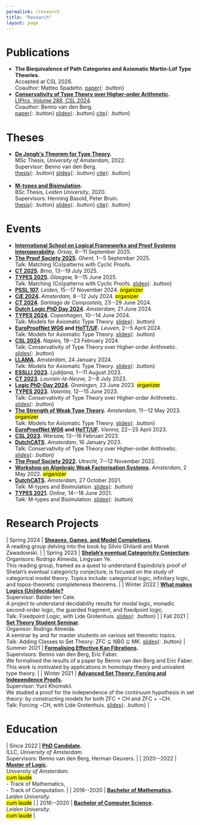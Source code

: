 ```yaml
---
permalink: /research
title: "Research"
layout: page
---
```


# Publications

- **The Biequivalence of Path Categories and Axiomatic Martin-Löf Type Theories.** \
    Accepted at CSL 2026. \
    Coauthor: Matteo Spadetto.
    [paper](https://arxiv.org/abs/2503.15431){: .button}
- **[Conservativity of Type Theory over Higher-order Arithmetic](https://arxiv.org/abs/2308.15288).** \
    [LIPIcs, Volume 288, CSL 2024](https://doi.org/10.4230/LIPIcs.CSL.2024.44). \
    Coauthor: Benno van den Berg. \
    [paper](https://drops.dagstuhl.de/storage/00lipics/lipics-vol288-csl2024/LIPIcs.CSL.2024.44/LIPIcs.CSL.2024.44.pdf){: .button} [slides](assets/slides/conservativity_of_type_theory_over_higher_order_arithmetic_slides.pdf){: .button} [cite](assets/bibtex/conservativity_of_type_theory_over_higher_order_arithmetic.txt){: .button}

# Theses

- **[De Jongh's Theorem for Type Theory](https://eprints.illc.uva.nl/id/eprint/2229/1/MoL-2022-27.text.pdf).** \
    MSc Thesis, *University of Amsterdam*, 2022. \
    Supervisor: Benno van den Berg. \
    [thesis](https://eprints.illc.uva.nl/id/eprint/2229/1/MoL-2022-27.text.pdf){: .button} [slides](assets/slides/de_jonghs_theorem_for_type_theory_slides.pdf){: .button} [cite](assets/bibtex/de_jonghs_theorem_for_type_theory.txt){: .button} <br/><br/>
- **[M-types and Bisimulation](https://theses.liacs.nl/pdf/2019-2020-OttenDD.pdf).** \
    BSc Thesis, *Leiden University*, 2020. \
    Supervisors: Henning Basold, Peter Bruin. \
    [thesis](https://theses.liacs.nl/pdf/2019-2020-OttenDD.pdf){: .button} [slides](assets\slides\m_types_and_bisimulation_slides.pdf){: .button} [cite](assets\bibtex\m_types_and_bisimulation.txt){: .button}

# Events

- **[International School on Logical Frameworks and Proof Systems Interoperability](https://europroofnet.github.io/LFPSI25/).**
    *Orsay,* 8--11 September 2025.
- **[The Proof Society 2025](https://proof2025.ugent.be/).**
    *Ghent,* 1--5 September 2025. \
    Talk: Matching (Co)patterns with Cyclic Proofs.
- **[CT 2025](https://conference.math.muni.cz/ct2025/).**
    *Brno,* 13--19 July 2025.
- **[TYPES 2025](https://msp.cis.strath.ac.uk/types2025/).**
    *Glasgow,* 9--15 June 2025. \
    Talk: Matching (Co)patterns with Cyclic Proofs.
    [slides](https://msp.cis.strath.ac.uk/types2025/slides/TYPES2025-slides56.pdf){: .button}
- **[PSSL 107](https://b-starkenburg.github.io/PSSL-2024/).**
    *Leiden,* 15--17 November 2024. <mark>organizer</mark>
- **[CiE 2024](https://events.illc.uva.nl/CiE/CiE2024/Main/).**
    *Amsterdam,* 8--12 July 2024. <mark>organizer</mark>
- **[CT 2024](https://www.usc.gal/regaca/ct2024/).**
    *Santiago de Compostela,* 23--29 June 2024.
- **[Dutch Logic PhD Day 2024](https://verenigingvoorlogica.nl/en/PhD-Day/).**
    *Amsterdam,* 21 June 2024.
- **[TYPES 2024](https://types2024.itu.dk/).**
    *Copenhagen,* 10--14 June 2024. \
    Talk: Models for Axiomatic Type Theory.
    [slides](assets/slides/models_for_axiomatic_type_theory_slides.pdf){: .button}
- **[EuroProofNet WG6](https://europroofnet.github.io/wg6-leuven/) and [HoTT/UF](https://hott-uf.github.io/2024/).**
    *Leuven,* 2--5 April 2024. \
    Talk: Models for Axiomatic Type Theory.
    [slides](assets/slides/models_for_axiomatic_type_theory_slides.pdf){: .button}
- **[CSL 2024](https://csl2024.github.io/Home/#).**
    *Naples,* 19--23 February 2024. \
    Talk: Conservativity of Type Theory over Higher-order Arithmetic.
    [slides](assets/slides/conservativity_of_type_theory_over_higher_order_arithmetic_slides_csl.pdf){: .button}
- **[LLAMA](https://events.illc.uva.nl/llama/).**
    *Amsterdam,* 24 January 2024. \
    Talk: Models for Axiomatic Type Theory.
    [slides](https://events.illc.uva.nl/llama/slides/otten-2024.pdf){: .button}
- **[ESSLLI 2023](https://2023.esslli.eu/).**
    *Ljubljana,* 1--11 August 2023.
- **[CT 2023](https://sites.uclouvain.be/ct2023/).**
    *Louvain-la-Neuve,* 2--8 July 2023.
- **[Logic PhD-Day 2024](https://www.verenigingvoorlogica.nl/nl/PhD-Day/).**
    *Groningen,* 23 June 2023. <mark>organizer</mark>
- **[TYPES 2023](https://types2023.webs.upv.es/).**
    *Valentia,* 12--15 June 2023. \
    Talk: Conservativity of Type Theory over Higher-order Arithmetic.
    [slides](assets/slides/conservativity_of_type_theory_over_higher_order_arithmetic_slides_types.pdf){: .button}
- **[The Strength of Weak Type Theory](https://dutchcats.github.io/).**
    *Amsterdam,* 11--12 May 2023.
    <mark>organizer</mark> \
    Talk: Models for Axiomatic Type Theory.
    [slides](assets/slides/models_for_propositional_type_theory_slides.pdf){: .button}
- **[EuroProofNet WG6](https://europroofnet.github.io/wg6-vienna/) and [HoTT/UF](https://hott-uf.github.io/2023/).**
    *Vienna,* 22--25 April 2023.
- **[CSL 2023](https://csl2023.mimuw.edu.pl/).**
    *Warsaw,* 13--16 Februari 2023.
- **[DutchCATS](https://dutchcats.github.io/).**
    *Amsterdam*, 16 January 2023. \
    Talk: Conservativity of Type Theory over Higher-order Arithmetic. [slides](https://dutchcats.github.io/2023-01-16/Otten_20230116.pdf){: .button}
- **[The Proof Society 2022](https://uswpt.sites.uu.nl/).**
    *Utrecht,* 7--12 November 2022.
- **[Workshop on Algebraic Weak Factorisation Systems](https://dutchcats.github.io/).**
    *Amsterdam,* 2 May 2022. <mark>organizer</mark>
- **[DutchCATS](https://dutchcats.github.io/).**
    *Amsterdam,* 27 October 2021. \
    Talk: M-types and Bisimulation.
    [slides](assets\slides\m_types_and_bisimulation_slides.pdf){: .button}
- **[TYPES 2021](https://types21.liacs.nl/).**
    *Online,* 14--18 June 2021. \
    Talk: M-types and Bisimulation.
    [slides](assets\slides\m_types_and_bisimulation_slides.pdf){: .button}

# Research Projects

| Spring 2024 | **[Sheaves, Games, and Model Completions](https://link.springer.com/book/10.1007/978-94-015-9936-8).** <br/> A reading group delving into the book by Silvio Ghilardi and Marek Zawadowski. |
| Spring 2023 | **[Shelah’s eventual Categoricity Conjecture](https://rodrigonalmeida.github.io/projects/categoricalmodeltheoryreadinggroup.md.html).** <br/> Organisors: Rodrigo Almeida, Lingyuan Ye. <br/> This reading group, framed as a quest to understand Espindola’s proof of Shelah’s eventual categoricty conjecture, is focused on the study of categorical model theory. Topics include: categorical logic, infinitary logic, and topos-theoretic completeness theorems. |
| Winter 2022 | **[What makes Logics (Un)decidable?](https://msclogic.illc.uva.nl/current-students/courses/projects/project/189/1st-Semester-2021-22-What-makes-logics-un-decidable-)** <br/> Supervisor: Balder ten Cate. <br/> A project to understand decidability results for modal logic, monadic second-order logic, the guarded fragment, and fixedpoint logic. <br/> Talk: Fixedpoint Logic, with Lide Grotenhuis. [slides](assets/slides/fixedpoint_logic_slides.pdf){: .button} |
| Fall 2021 | **[Set Theory Student Seminar](https://sites.google.com/view/settheorystudentseminar/).** <br/> Organisor: Rodrigo Almeida. <br/> A seminar by and for master students on various set theoretic topics. <br/> Talk: Adding Classes to Set Theory: ZFC ⊆ NBG ⊆ MK. [slides](assets/slides/adding_classes_to_set_theory_slides.pdf){: .button}
| Summer 2021 | **[Formalising Effective Kan Fibrations](https://link.springer.com/book/10.1007/978-3-031-18900-5).** <br/> Supervisors: Benno van den Berg, Eric Faber. <br/> We formalised the results of a paper by Benno van den Berg and Eric Faber. This work is motivated by applications in homotopy theory and univalent type theory. |
| Winter 2021 | **[Advanced Set Theory: Forcing and Independence Proofs](https://www.math.uni-hamburg.de/home/khomskii/forcing2021/).** <br/> Supervisor: Yurii Khomskii. <br/> We studied a proof for the independence of the continuum hypothesis in set theory: by constructing models for both ZFC + CH and ZFC + ¬CH. <br/> Talk: Forcing ¬CH, with Lide Grotenhuis. [slides](assets/slides/forcing_slides.pdf){: .button} |

# Education

| Since 2022 | **[PhD Candidate](https://www.illc.uva.nl/People/person/5117/D-D-Otten).** <br> ILLC, *University of Amsterdam.* <br/> Supervisors: Benno van den Berg, Herman Geuvers. |
| 2020--2022 | **[Master of Logic](https://msclogic.illc.uva.nl/).** <br/> *University of Amsterdam.* <br/> <mark>cum laude</mark> <br/> - Track of Mathematics, <br/> - Track of Computation. |
| 2016--2020 | **[Bachelor of Mathematics](https://www.universiteitleiden.nl/onderwijs/opleidingen/bachelor/wiskunde).** <br/> *Leiden University.* <br/> <mark>cum laude</mark> |
| 2016--2020 | **[Bachelor of Computer Science](https://www.universiteitleiden.nl/onderwijs/opleidingen/bachelor/informatica).** <br/> *Leiden University.* <br/> <mark>cum laude</mark> |
